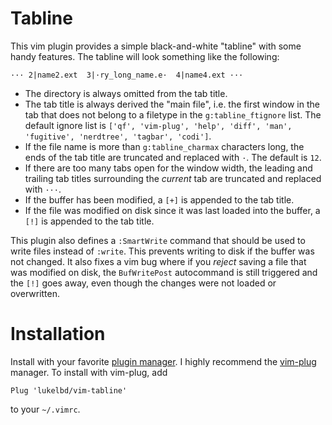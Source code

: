 # Tabline
This vim plugin provides a simple black-and-white "tabline" with some handy features. The tabline will look something like the following:

```
··· 2|name2.ext  3|·ry_long_name.e·  4|name4.ext ···
```

* The directory is always omitted from the tab title.
* The tab title is always derived the "main file", i.e. the first window in the tab that does not belong to a filetype in the `g:tabline_ftignore` list. The default ignore list is `['qf', 'vim-plug', 'help', 'diff', 'man', 'fugitive', 'nerdtree', 'tagbar', 'codi']`.
* If the file name is more than `g:tabline_charmax` characters long, the ends of the tab title are truncated and replaced with `·`. The default is `12`.
* If there are too many tabs open for the window width, the leading and trailing tab titles
surrounding the *current* tab are truncated and replaced with `···`.
* If the buffer has been modified, a ``[+]`` is appended to the tab title.
* If the file was modified on disk since it was last loaded into the buffer, a ``[!]`` is appended to the tab title.

This plugin also defines a `:SmartWrite` command that should be used to write files
instead of ``:write``. This prevents writing to disk if the buffer was not changed.
It also fixes a vim bug where if you *reject* saving a file that was modified on disk,
the `BufWritePost` autocommand is still triggered and the ``[!]`` goes away, even
though the changes were not loaded or overwritten.

# Installation
Install with your favorite [plugin manager](https://vi.stackexchange.com/questions/388/what-is-the-difference-between-the-vim-plugin-managers).
I highly recommend the [vim-plug](https://github.com/junegunn/vim-plug) manager. To install with vim-plug, add
```
Plug 'lukelbd/vim-tabline'
```
to your `~/.vimrc`.

